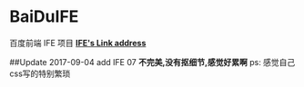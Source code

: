 ﻿# BaiDuIFE
百度前端 IFE 项目
**[IFE's Link address](http://ife.baidu.com/course/all)**

##Update 2017-09-04
add IFE 07 **不完美,没有抠细节,感觉好累啊**
ps: 感觉自己css写的特别繁琐